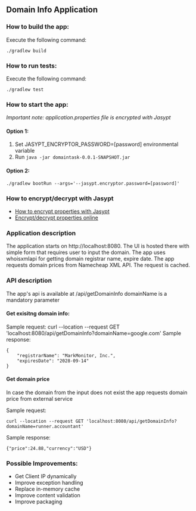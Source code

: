 ## Domain Info Application

### How to build the app:

Execute the following command:
<pre><code>./gradlew build
</code></pre>

### How to run tests:

Execute the following command:
<pre><code>./gradlew test
</code></pre>


### How to start the app:

<i>Important note: application.properties file is encrypted with Jasypt</i>

#### Option 1:

1. Set JASYPT_ENCRYPTOR_PASSWORD=[password] environmental variable
2. Run <code>java -jar domaintask-0.0.1-SNAPSHOT.jar</code>

#### Option 2:

<pre><code>./gradlew bootRun --args='--jasypt.encryptor.password=[password]'</code></pre>

### How to encrypt/decrypt with Jasypt

* [How to encrypt properties with Jasypt](https://stackoverflow.com/a/37424296)
* [Encrypt/decrypt properties online](https://www.devglan.com/online-tools/jasypt-online-encryption-decryption)

### Application description

The application starts on http://localhost:8080. The UI is hosted there with simple form that requires user to input the
domain. The app uses whoisxmlapi for getting domain registrar name, expire date. The app requests domain prices from
Namecheap XML API. The request is cached.

### API description

The app's api is available at /api/getDomainInfo domainName is a mandatory parameter

#### Get exisitng domain info:

Sample request:
curl --location --request GET 'localhost:8080/api/getDomainInfo?domainName=google.com'</code></pre>
Sample response:
<pre><code>{
    "registrarName": "MarkMonitor, Inc.",
    "expiresDate": "2028-09-14"
}</code></pre>

#### Get domain price

In case the domain from the input does not exist the app requests domain price from external service

Sample request:
<pre><code>curl --location --request GET 'localhost:8080/api/getDomainInfo?domainName=runner.accountant'</code></pre>

Sample response:
<pre><code>{"price":24.88,"currency":"USD"}</code></pre>

### Possible Improvements:

* Get Client IP dynamically
* Improve exception handling
* Replace in-memory cache
* Improve content validation
* Improve packaging
